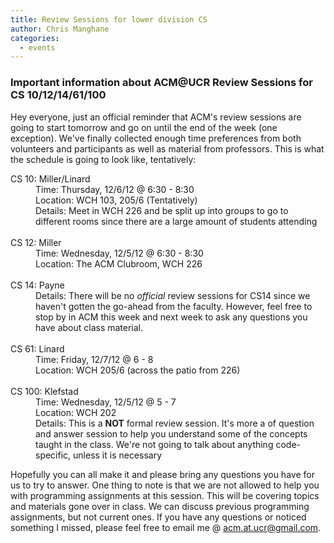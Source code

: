 ```yaml
---
title: Review Sessions for lower division CS
author: Chris Manghane
categories:
  - events
---
```


### Important information about ACM@UCR Review Sessions for CS 10/12/14/61/100

Hey everyone, just an official reminder that ACM's review sessions are going to start tomorrow and go on until the end of the week (one exception). We've finally collected enough time preferences from both volunteers and participants as well as material from professors. This is what the schedule is going to look like, tentatively:

<dl>
<dt>CS 10: Miller/Linard</dt>
<dd>Time: Thursday, 12/6/12 @ 6:30 - 8:30</dd>
<dd>Location: WCH 103, 205/6 (Tentatively)</dd>
<dd>Details: Meet in WCH 226 and be split up into groups to go to different rooms since there are a large amount of students attending</dd>
<br>
<dt>CS 12: Miller</dt>
<dd>Time: Wednesday, 12/5/12 @ 6:30 - 8:30</dd>
<dd>Location: The ACM Clubroom, WCH 226</dd>
<br>
<dt>CS 14: Payne</dt>
<dd>Details: There will be no <i>official</i> review sessions for CS14 since we haven't gotten the go-ahead from the faculty. However, feel free to stop by in ACM this week and next week to ask any questions you have about class material.</dd>
<br>
<dt>CS 61: Linard</dt>
<dd>Time: Friday, 12/7/12 @ 6 - 8</dd>
<dd>Location: WCH 205/6 (across the patio from 226)</dd>
<br>
<dt>CS 100: Klefstad</dt>
<dd>Time: Wednesday, 12/5/12 @ 5 - 7</dd>
<dd>Location: WCH 202</dd>
<dd>Details: This is a <b>NOT</b> formal review session. It's more a of question and answer session to help you understand some of the concepts taught in the class. We're not going to talk about anything code-specific, unless it is necessary</dd>
</dl>

Hopefully you can all make it and please bring any questions you have for us to try to answer. One thing to note is that we are not allowed to help you with programming assignments at this session. This will be covering topics and materials gone over in class. We can discuss previous programming assignments, but not current ones. If you have any questions or noticed something I missed, please feel free to email me @ <a href="mailto:acm.at.ucr@gmail.com">acm.at.ucr@gmail.com</a>.
